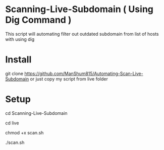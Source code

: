 # Scanning-Live-Subdomain ( Using Dig Command )
This script will automating filter out outdated subdomain from list of hosts with using dig

# Install
git clone https://github.com/ManShum815/Automating-Scan-Live-Subdomain or just copy my script from live folder

# Setup
cd Scanning-Live-Subdomain 

cd live

chmod +x scan.sh

./scan.sh
